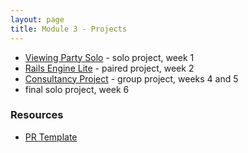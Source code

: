 ```yaml
---
layout: page
title: Module 3 - Projects
---
```


* [Viewing Party Solo](./viewing_party_solo) - solo project, week 1
* [Rails Engine Lite](./rails_engine_lite) - paired project, week 2
* [Consultancy Project](./consultancy) - group project, weeks 4 and 5
* final solo project, week 6


### Resources
- [PR Template](./pr_template)
